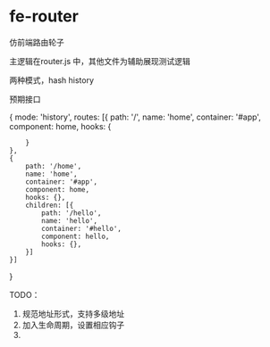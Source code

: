 # fe-router
仿前端路由轮子


主逻辑在router.js 中，其他文件为辅助展现测试逻辑

两种模式，hash history


预期接口

{
    mode: 'history',
    routes: [{
        path: '/',
        name: 'home',
        container: '#app',
        component: home,
        hooks: {
            
        }
    },
    {
        path: '/home',
        name: 'home',
        container: '#app',
        component: home,
        hooks: {},
        children: [{
            path: '/hello',
            name: 'hello',
            container: '#hello',
            component: hello,
            hooks: {},
        }]
    }]
}

TODO：

1. 规范地址形式，支持多级地址
2. 加入生命周期，设置相应钩子
3. 